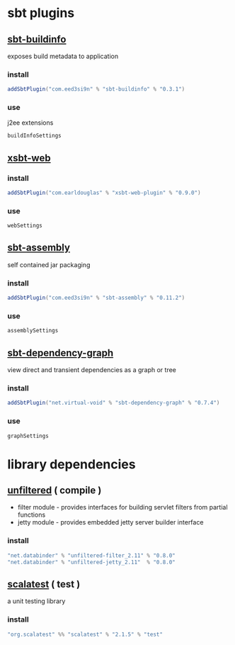# sbt plugins

## [sbt-buildinfo](https://github.com/sbt/sbt-buildinfo)

exposes build metadata to application

### install

```scala
addSbtPlugin("com.eed3si9n" % "sbt-buildinfo" % "0.3.1")
```

### use

j2ee extensions

```scala
buildInfoSettings
```

## [xsbt-web](https://github.com/earldouglas/xsbt-web-plugin)

### install

```scala
addSbtPlugin("com.earldouglas" % "xsbt-web-plugin" % "0.9.0")
```

### use

```scala
webSettings
```

## [sbt-assembly](https://github.com/sbt/sbt-assembly)

self contained jar packaging

### install

```scala
addSbtPlugin("com.eed3si9n" % "sbt-assembly" % "0.11.2")
```

### use

```scala
assemblySettings
```

## [sbt-dependency-graph](https://github.com/jrudolph/sbt-dependency-graph)

view direct and transient dependencies as a graph or tree

### install

```scala
addSbtPlugin("net.virtual-void" % "sbt-dependency-graph" % "0.7.4")
```

### use

```scala
graphSettings
```

# library dependencies

## [unfiltered](https://github.com/unfiltered/unfiltered) ( compile )

* filter module - provides interfaces for building servlet filters from partial functions
* jetty module - provides embedded jetty server builder interface

### install

```scala
"net.databinder" % "unfiltered-filter_2.11" % "0.8.0"
"net.databinder" % "unfiltered-jetty_2.11"  % "0.8.0"
```

## [scalatest](http://scalatest.org/) ( test )

a unit testing library

### install

```scala
"org.scalatest" %% "scalatest" % "2.1.5" % "test"
```
